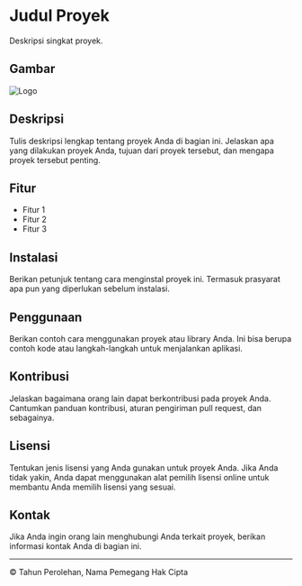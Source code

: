 # Judul Proyek

Deskripsi singkat proyek.

## Gambar

![Logo](https://drive.google.com/file/d/1e0tm2EnxNG2JokbV4c1jUObl-1Z3AdT-/view?usp=drive_link)

## Deskripsi

Tulis deskripsi lengkap tentang proyek Anda di bagian ini. Jelaskan apa yang dilakukan proyek Anda, tujuan dari proyek tersebut, dan mengapa proyek tersebut penting.

## Fitur

- Fitur 1
- Fitur 2
- Fitur 3

## Instalasi

Berikan petunjuk tentang cara menginstal proyek ini. Termasuk prasyarat apa pun yang diperlukan sebelum instalasi.

## Penggunaan

Berikan contoh cara menggunakan proyek atau library Anda. Ini bisa berupa contoh kode atau langkah-langkah untuk menjalankan aplikasi.

## Kontribusi

Jelaskan bagaimana orang lain dapat berkontribusi pada proyek Anda. Cantumkan panduan kontribusi, aturan pengiriman pull request, dan sebagainya.

## Lisensi

Tentukan jenis lisensi yang Anda gunakan untuk proyek Anda. Jika Anda tidak yakin, Anda dapat menggunakan alat pemilih lisensi online untuk membantu Anda memilih lisensi yang sesuai.

## Kontak

Jika Anda ingin orang lain menghubungi Anda terkait proyek, berikan informasi kontak Anda di bagian ini.

---

© Tahun Perolehan, Nama Pemegang Hak Cipta

